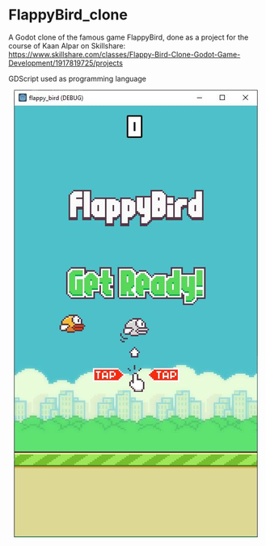 # FlappyBird_clone
A Godot clone of the famous game FlappyBird, done as a project for the course of Kaan Alpar on Skillshare: https://www.skillshare.com/classes/Flappy-Bird-Clone-Godot-Game-Development/1917819725/projects

GDScript used as programming language

<p align = "center">
  <img src="game_pic.JPG" 
</p>
